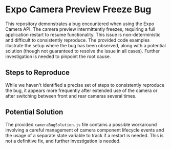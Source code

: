 # Expo Camera Preview Freeze Bug

This repository demonstrates a bug encountered when using the Expo Camera API. The camera preview intermittently freezes, requiring a full application restart to resume functionality.  This issue is non-deterministic and difficult to consistently reproduce.  The provided code examples illustrate the setup where the bug has been observed, along with a potential solution (though not guaranteed to resolve the issue in all cases).  Further investigation is needed to pinpoint the root cause.

## Steps to Reproduce

While we haven't identified a precise set of steps to consistently reproduce the bug, it appears more frequently after extended use of the camera or after switching between front and rear cameras several times.

## Potential Solution

The provided `cameraBugSolution.js` file contains a possible workaround involving a careful management of camera component lifecycle events and the usage of a separate state variable to track if a restart is needed. This is not a definitive fix, and further investigation is needed.